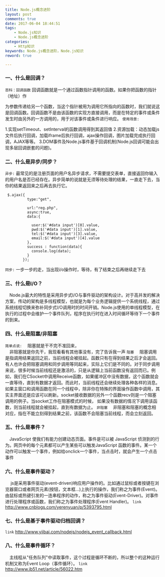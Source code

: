 ```yaml
---
title: Node.js概念进阶
layout: post
comments: true
date: 2017-06-04 18:44:51
tags:
	- Node.js知识
	- Node.js概念进阶
categories:
	- Http知识
keywords: Node.js概念进阶，Node.js知识
reword: true

---
```

### 一、什么是回调？
`百科：回调函数`
回调函数就是一个通过函数指针调用的函数。如果你把函数的指针（地址）作
<!---more-->
为参数传递给另一个函数，当这个指针被用为调用它所指向的函数时，我们就说这是回调函数。回调函数不是由该函数的实现方直接调用，而是在特定的事件或条件发生时由另外的一方调用的，用于对该事件或条件进行响应。
`使用场景:`

1.实现setTimeout、setInterval的函数调用得到其返回值
2.资源加载：动态加载js文件后执行回调，加载iframe后执行回调，ajax操作回调，图片加载完成执行回调，AJAX等等。
3.DOM事件及Node.js事件基于回调机制(Node.js回调可能会出现多层回调嵌套的问题)。
### 二、什么是异步/同步？
`异步:`
最常见的是注册页面的用户名异步请求，不需要提交表单，直接返回你输入的用户名是否已经存在。异步简单的说就是无须等待处理的结果，一直走下去，当你的结果返回来之后再去执行它。
```
 $.ajax({
          type:"get",
         
          url:"reg.php",
          async:true,
          data:{

            user:$('#data input')[0].value,
            pwd:$('#data input')[1].value,
            tel:$('#data input')[3].value,
            email:$('#data input')[4].value
          },
          success : function(data){
            console.log(data);
          }
        });
```
`同步:`
一步一步的走，当出现i/o操作时，等待，有了结束之后再继续走下去

### 三、什么是I/O？
&emsp;Node.js最大的特性是采用异步式I/O与事件驱动的架构设计。对于高并发的解决方案，传动的架构是多线程模型，也就是为每个业务逻辑提供一个系统线程，通过系统线程切换来弥补同步式I/O调用时的时间开销。Node.js使用的单线程模型，在执行的过程中会维护一个事件队列，程序在执行时在进入时间循环等待下一个事件的到来。

### 四、什么是阻塞/非阻塞
`简单点说:`
&emsp;阻塞就是干不完不准回来，   
&emsp;非阻塞就是你先干，我现看看有其他事没有，完了告诉我一声
`阻塞`
&emsp;阻塞调用是指调用结果返回之前，当前线程会被挂起。函数只有在得到结果之后才会返回。有人也许会把阻塞调用和同步调用等同起来，实际上它们是不同的。对于同步调用来说，很多时候当前线程还是激活的，只是从逻辑上当前函数没有返回而已。例如，我们在CSocket中调用Receive函数，如果缓冲区中没有数据，这个函数就会一直等待，直到有数据才返回。而此时，当前线程还会继续处理各种各样的消息。如果主窗口和调用函数在同一个线程中，除非你在特殊的界面操作函数中调用，其实主界面还是应该可以刷新。socket接收数据的另外一个函数recv则是一个阻塞调用的例子。当socket工作在阻塞模式的时候， 如果没有数据的情况下调用该函数，则当前线程就会被挂起，直到有数据为止。
`非阻塞`
&emsp;非阻塞和阻塞的概念相对应，指在不能立刻得到结果之前，该函数不会阻塞当前线程，而会立刻返回。
### 五、什么是事件？
&emsp;JavaScript 使我们有能力创建动态页面。事件是可以被 JavaScript 侦测到的行为。网页中的每个元素都可以产生某些可以触发JavaScript 函数的事件。某一个动作可以触发一个事件，例如给onclick一个事件，当点击时，就会产生一个点击事件
### 六、什么是事件驱动？
&emsp; js是采用事件驱动(event-driven)响应用户操作的。比如通过鼠标或者按键在浏览器窗口或者网页元素(按钮，文本框...)上执行的操作，我们称之为事件(Event)。由鼠标或热键引发的一连串程序的动作，称之为事件驱动(Event-Driver)。对事件进行处理程序或函数，我们称之为事件处理程序(Event Handler)。
`link` http://www.cnblogs.com/yerenyuan/p/5393795.html
### 七、什么是基于事件驱动归档回调？
`link` http://www.yiibai.com/nodejs/nodejs_event_callback.html
### 八、什么是事件循环？
&emsp;主线程从"任务队列"中读取事件，这个过程是循环不断的，所以整个的这种运行机制又称为Event Loop（事件循环）。
`link` http://www.jb51.net/article/56022.htm
